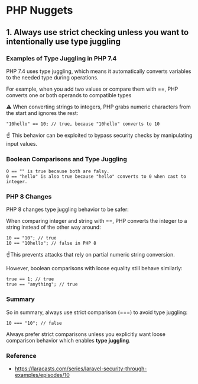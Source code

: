 # PHP Nuggets

## 1. Always use strict checking unless you want to intentionally use type juggling

### Examples of Type Juggling in PHP 7.4

PHP 7.4 uses type juggling, which means it automatically converts variables to the needed type during operations. 

For example, when you add two values or compare them with ==, PHP converts one or both operands to compatible types

⚠️ When converting strings to integers, PHP grabs numeric characters from the start and ignores the rest:
```
"10hello" == 10; // true, because "10hello" converts to 10
```

☝️ This behavior can be exploited to bypass security checks by manipulating input values.

### Boolean Comparisons and Type Juggling
```
0 == "" is true because both are falsy.
0 == "hello" is also true because "hello" converts to 0 when cast to integer.
```

### PHP 8 Changes
PHP 8 changes type juggling behavior to be safer:

When comparing integer and string with ==, PHP converts the integer to a string instead of the other way around:
```
10 == "10"; // true
10 == "10hello"; // false in PHP 8
```

☝️This prevents attacks that rely on partial numeric string conversion.

However, boolean comparisons with loose equality still behave similarly:
```
true == 1; // true
true == "anything"; // true
```

### Summary
So in summary, always use strict comparison (===) to avoid type juggling:
```
10 === "10"; // false
```

Always prefer strict comparisons unless you explicitly want loose comparison behavior which enables **type juggling**.

### Reference
- https://laracasts.com/series/laravel-security-through-examples/episodes/10



